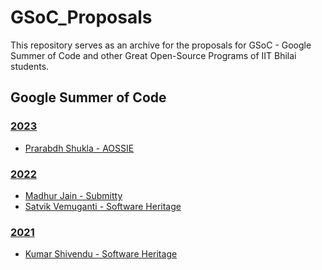 # GSoC_Proposals
This repository serves as an archive for the proposals for  GSoC - Google Summer of Code and other Great Open-Source Programs of IIT Bhilai students.

## Google Summer of Code

### [2023](gsoc/2023)
  - [Prarabdh Shukla - AOSSIE](gsoc/2023/PrarabdhShukla_AOSSIE_2023.pdf)

### [2022](gsoc/2022)
  - [Madhur Jain - Submitty](gsoc/2022/MadhurJain_Submitty_2022.pdf)
  - [Satvik Vemuganti - Software Heritage](gsoc/2022/SatvikVemuganti_Software-Heritage_2022.pdf)
### [2021](gsoc/2021)
  - [Kumar Shivendu - Software Heritage](gsoc/2021/KumarShivendu_SoftwareHeritage_2021.pdf)

